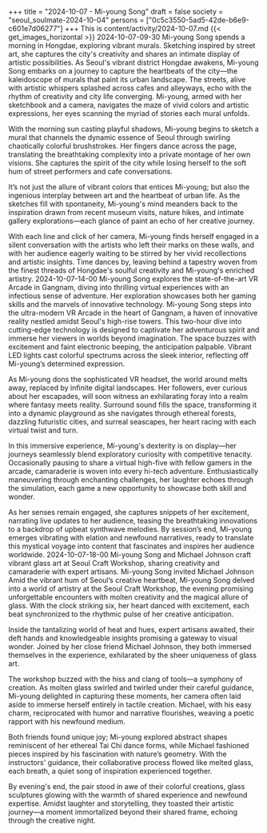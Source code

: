 +++
title = "2024-10-07 - Mi-young Song"
draft = false
society = "seoul_soulmate-2024-10-04"
persons = ["0c5c3550-5ad5-42de-b6e9-c601e7d06277"]
+++
This is content/activity/2024-10-07.md
{{< get_images_horizontal >}}
2024-10-07-09-30
Mi-young Song spends a morning in Hongdae, exploring vibrant murals. Sketching inspired by street art, she captures the city's creativity and shares an intimate display of artistic possibilities.
As Seoul's vibrant district Hongdae awakens, Mi-young Song embarks on a journey to capture the heartbeats of the city—the kaleidoscope of murals that paint its urban landscape. The streets, alive with artistic whispers splashed across cafes and alleyways, echo with the rhythm of creativity and city life converging. Mi-young, armed with her sketchbook and a camera, navigates the maze of vivid colors and artistic expressions, her eyes scanning the myriad of stories each mural unfolds.

With the morning sun casting playful shadows, Mi-young begins to sketch a mural that channels the dynamic essence of Seoul through swirling chaotically colorful brushstrokes. Her fingers dance across the page, translating the breathtaking complexity into a private montage of her own visions. She captures the spirit of the city while losing herself to the soft hum of street performers and cafe conversations.

It’s not just the allure of vibrant colors that entices Mi-young; but also the ingenious interplay between art and the heartbeat of urban life. As the sketches fill with spontaneity, Mi-young's mind meanders back to the inspiration drawn from recent museum visits, nature hikes, and intimate gallery explorations—each glance of paint an echo of her creative journey.

With each line and click of her camera, Mi-young finds herself engaged in a silent conversation with the artists who left their marks on these walls, and with her audience eagerly waiting to be stirred by her vivid recollections and artistic insights. Time dances by, leaving behind a tapestry woven from the finest threads of Hongdae's soulful creativity and Mi-young's enriched artistry.
2024-10-07-14-00
Mi-young Song explores the state-of-the-art VR Arcade in Gangnam, diving into thrilling virtual experiences with an infectious sense of adventure. Her exploration showcases both her gaming skills and the marvels of innovative technology.
Mi-young Song steps into the ultra-modern VR Arcade in the heart of Gangnam, a haven of innovative reality nestled amidst Seoul's high-rise towers. This two-hour dive into cutting-edge technology is designed to captivate her adventurous spirit and immerse her viewers in worlds beyond imagination. The space buzzes with excitement and faint electronic beeping, the anticipation palpable. Vibrant LED lights cast colorful spectrums across the sleek interior, reflecting off Mi-young’s determined expression.

As Mi-young dons the sophisticated VR headset, the world around melts away, replaced by infinite digital landscapes. Her followers, ever curious about her escapades, will soon witness an exhilarating foray into a realm where fantasy meets reality. Surround sound fills the space, transforming it into a dynamic playground as she navigates through ethereal forests, dazzling futuristic cities, and surreal seascapes, her heart racing with each virtual twist and turn. 

In this immersive experience, Mi-young's dexterity is on display—her journeys seamlessly blend exploratory curiosity with competitive tenacity. Occasionally pausing to share a virtual high-five with fellow gamers in the arcade, camaraderie is woven into every hi-tech adventure. Enthusiastically maneuvering through enchanting challenges, her laughter echoes through the simulation, each game a new opportunity to showcase both skill and wonder. 

As her senses remain engaged, she captures snippets of her excitement, narrating live updates to her audience, teasing the breathtaking innovations to a backdrop of upbeat synthwave melodies. By session’s end, Mi-young emerges vibrating with elation and newfound narratives, ready to translate this mystical voyage into content that fascinates and inspires her audience worldwide.
2024-10-07-18-00
Mi-young Song and Michael Johnson craft vibrant glass art at Seoul Craft Workshop, sharing creativity and camaraderie with expert artisans.
Mi-young Song invited Michael Johnson
Amid the vibrant hum of Seoul’s creative heartbeat, Mi-young Song delved into a world of artistry at the Seoul Craft Workshop, the evening promising unforgettable encounters with molten creativity and the magical allure of glass. With the clock striking six, her heart danced with excitement, each beat synchronized to the rhythmic pulse of her creative anticipation.

Inside the tantalizing world of heat and hues, expert artisans awaited, their deft hands and knowledgeable insights promising a gateway to visual wonder. Joined by her close friend Michael Johnson, they both immersed themselves in the experience, exhilarated by the sheer uniqueness of glass art.

The workshop buzzed with the hiss and clang of tools—a symphony of creation. As molten glass swirled and twirled under their careful guidance, Mi-young delighted in capturing these moments, her camera often laid aside to immerse herself entirely in tactile creation. Michael, with his easy charm, reciprocated with humor and narrative flourishes, weaving a poetic rapport with his newfound medium.

Both friends found unique joy; Mi-young explored abstract shapes reminiscent of her ethereal Tai Chi dance forms, while Michael fashioned pieces inspired by his fascination with nature’s geometry. With the instructors' guidance, their collaborative process flowed like melted glass, each breath, a quiet song of inspiration experienced together.

By evening's end, the pair stood in awe of their colorful creations, glass sculptures glowing with the warmth of shared experience and newfound expertise. Amidst laughter and storytelling, they toasted their artistic journey—a moment immortalized beyond their shared frame, echoing through the creative night.
